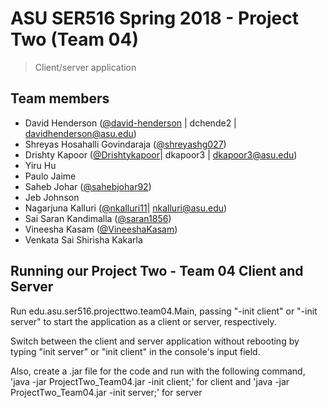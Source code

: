 # ASU SER516 Spring 2018 - Project Two (Team 04)
> Client/server application

## Team members
>
- David Henderson ([@david-henderson](https://github.com/david-henderson) | dchende2 | davidhenderson@asu.edu)
- Shreyas Hosahalli Govindaraja ([@shreyashg027](https://github.com/shreyashg027))
- Drishty Kapoor ([@Drishtykapoor](https://github.com/Drishtykapoor)| dkapoor3 | dkapoor3@asu.edu)
- Yiru Hu
- Paulo Jaime
- Saheb Johar ([@sahebjohar92](https://github.com/sahebjohar92))
- Jeb Johnson
- Nagarjuna Kalluri ([@nkalluri11](https://github.com/nkalluri11)| nkalluri@asu.edu)
- Sai Saran Kandimalla ([@saran1856](https://github.com/saran1856))
- Vineesha Kasam ([@VineeshaKasam](https://github.com/VineeshaKasam))
- Venkata Sai Shirisha Kakarla

## Running our Project Two - Team 04 Client and Server
Run edu.asu.ser516.projecttwo.team04.Main, passing "-init client" or "-init server" to start the application as a client or server, respectively.

Switch between the client and server application without rebooting by typing "init server" or "init client" in the console's input field.

Also, create a .jar file for the code and run with the following command,
'java -jar ProjectTwo_Team04.jar -init  client;' for client and 'java -jar ProjectTwo_Team04.jar -init  server;' for server
